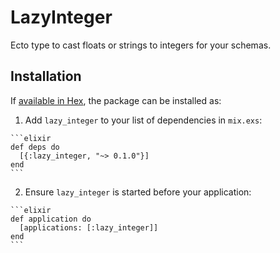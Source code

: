 # LazyInteger

Ecto type to cast floats or strings to integers for your schemas.

## Installation

If [available in Hex](https://hex.pm/docs/publish), the package can be installed as:

  1. Add `lazy_integer` to your list of dependencies in `mix.exs`:

    ```elixir
    def deps do
      [{:lazy_integer, "~> 0.1.0"}]
    end
    ```

  2. Ensure `lazy_integer` is started before your application:

    ```elixir
    def application do
      [applications: [:lazy_integer]]
    end
    ```

